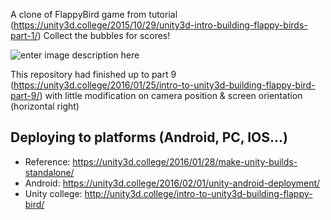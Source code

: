 A clone of FlappyBird game from tutorial (https://unity3d.college/2015/10/29/unity3d-intro-building-flappy-birds-part-1/) 
Collect the bubbles for scores!

![enter image description here](https://hostr.co/file/970/e8inFGVHEzL3/Untitled.png)


This repository had finished up to part 9 (https://unity3d.college/2016/01/25/intro-to-unity3d-building-flappy-bird-part-9/)
with little modification on camera position & screen orientation (horizontal right)

## Deploying to platforms (Android, PC, IOS...)
- Reference: https://unity3d.college/2016/01/28/make-unity-builds-standalone/
- Android: https://unity3d.college/2016/02/01/unity-android-deployment/
- Unity college: http://unity3d.college/intro-to-unity3d-building-flappy-bird/
